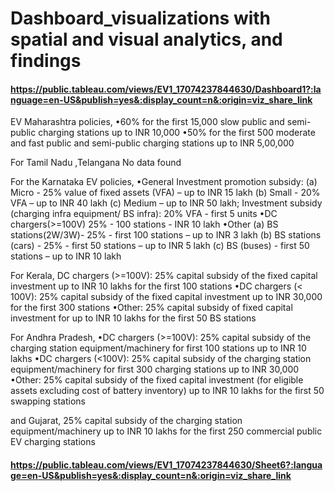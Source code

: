 # Dashboard_visualizations with spatial and visual analytics, and findings

#### https://public.tableau.com/views/EV1_17074237844630/Dashboard1?:language=en-US&publish=yes&:display_count=n&:origin=viz_share_link


EV Maharashtra policies, 
•60% for the first 15,000 slow public and semi-public charging stations up to INR 10,000
•50% for the first 500 moderate and fast public and semi-public charging stations up to INR 5,00,000

For Tamil Nadu ,Telangana
  No data found

  
For the Karnataka EV policies, 
•General Investment promotion subsidy: (a) Micro - 25% value of fixed assets (VFA) – up to INR 15 lakh
(b) Small - 20% VFA – up to INR 40 lakh
(c) Medium – up to INR 50 lakh; Investment subsidy (charging infra equipment/ BS infra): 20% VFA - first 5 units
•DC chargers(>=100V)
25% - 100 stations - INR 10 lakh
•Other (a) BS stations(2W/3W)- 25% - first 100 stations – up to INR 3 lakh
(b) BS stations (cars) - 25% - first 50 stations – up to INR 5 lakh
(c) BS (buses) - first 50 stations – up to INR 10 lakh

For Kerala,
DC chargers (>=100V): 25% capital subsidy of the fixed capital investment up to INR 10 lakhs for the first 100 stations
•DC chargers (< 100V): 25% capital subsidy of the fixed capital investment up to INR 30,000 for the first 300 stations
•Other: 25% capital subsidy of fixed capital investment for up to INR 10 lakhs for the first 50 BS stations


For Andhra Pradesh,
•DC chargers (>=100V): 25% capital subsidy of the charging station equipment/machinery for first 100 stations up to INR 10 lakhs
•DC chargers (<100V): 25% capital subsidy of the charging station equipment/machinery for first 300 charging stations up to INR 30,000
•Other: 25% capital subsidy of the fixed capital investment (for eligible assets excluding cost of battery inventory) up to INR 10 lakhs for the first 50 swapping stations


and Gujarat, 
25% capital subsidy of the charging station equipment/machinery up to INR 10 lakhs for the first 250 commercial public EV charging stations



#### https://public.tableau.com/views/EV1_17074237844630/Sheet6?:language=en-US&publish=yes&:display_count=n&:origin=viz_share_link
